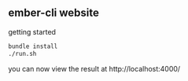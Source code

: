 ## ember-cli website

getting started

```sh
bundle install
./run.sh
```

you can now view the result at http://localhost:4000/

